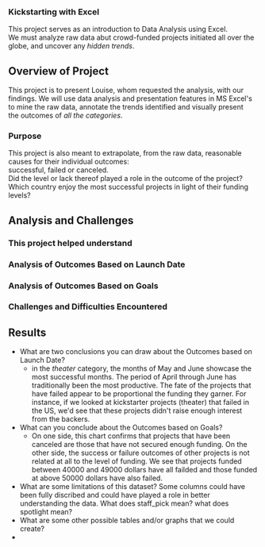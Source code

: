 ### Kickstarting with Excel
  This project serves as an introduction to Data Analysis using Excel.\
  We must analyze raw data abut crowd-funded projects initiated all over the globe, and uncover any *hidden trends*.

## Overview of Project
  This project is to present Louise, whom requested the analysis, with our findings. We will use data analysis
  and presentation features in MS Excel's to mine the raw data, annotate the trends identified and visually present \
  the outcomes of *all the categories*.

### Purpose
  This project is also meant to extrapolate, from the raw data, reasonable causes for their individual
  outcomes:\
  successful, failed or canceled.\
  Did the level or lack thereof played a role in the outcome of the project?\
  Which country enjoy the most successful projects in light of their funding levels?

## Analysis and Challenges
  ### This project helped understand 

### Analysis of Outcomes Based on Launch Date

### Analysis of Outcomes Based on Goals

### Challenges and Difficulties Encountered

## Results

- What are two conclusions you can draw about the Outcomes based on Launch Date?
   - in the *theater* category, the months of May and June showcase the most successful months. The period of April through June has traditionally been the most productive. The fate of the projects that have failed appear to be proportional the funding they garner. For instance, if we looked at kickstarter projects (theater) that failed in the US, we'd see that these projects didn't raise enough interest from the backers. 
- What can you conclude about the Outcomes based on Goals?
  - On one side, this chart confirms that projects that have been canceled are those that have not secured enough funding. On the other side, the success or failure outcomes of other projects is not related at all to the level of funding. We see that  projects funded between 40000 and 49000 dollars have all failded and those funded at above 50000 dollars have also failed.
- What are some limitations of this dataset?
  Some columns could have been fully discribed and could have played a role in better understanding the data. What does staff_pick mean? what does spotlight mean?
 - What are some other possible tables and/or graphs that we could create?
  - 
